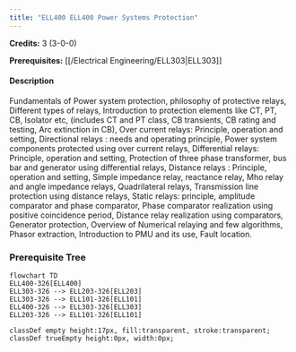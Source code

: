 ```yaml
---
title: "ELL400 ELL400 Power Systems Protection"
---
```

**Credits:** 3 (3-0-0)

**Prerequisites:** [[/Electrical Engineering/ELL303|ELL303]]

#### Description
Fundamentals of Power system protection, philosophy of protective relays, Different types of relays, Introduction to protection elements like CT, PT, CB, Isolator etc, (includes CT and PT class, CB transients, CB rating and testing, Arc extinction in CB), Over current relays: Principle, operation and setting, Directional relays : needs and operating principle, Power system components protected using over current relays, Differential relays: Principle, operation and setting, Protection of three phase transformer, bus bar and generator using differential relays, Distance relays : Principle, operation and setting, Simple impedance relay, reactance relay, Mho relay and angle impedance relays, Quadrilateral relays, Transmission line protection using distance relays, Static relays: principle, amplitude comparator and phase comparator, Phase comparator realization using positive coincidence period, Distance relay realization using comparators, Generator protection, Overview of Numerical relaying and few algorithms, Phasor extraction, Introduction to PMU and its use, Fault location.

### Prerequisite Tree

```mermaid
flowchart TD
ELL400-326[ELL400]
ELL303-326 --> ELL203-326[ELL203]
ELL303-326 --> ELL101-326[ELL101]
ELL400-326 --> ELL303-326[ELL303]
ELL203-326 --> ELL101-326[ELL101]

classDef empty height:17px, fill:transparent, stroke:transparent;
classDef trueEmpty height:0px, width:0px;
```